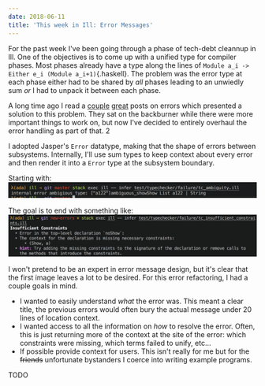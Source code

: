 ```yaml
---
date: 2018-06-11
title: 'This week in Ill: Error Messages'
---
```



For the past week I've been going through a phase of tech-debt cleannup in Ill. One of the objectives is to come up with a unified type for compiler phases. Most phases already have a type along the lines of `Module a_i -> Either e_i (Module a_i+1)`{.haskell}. The problem was the error type at each phase either had to be shared by _all_ phases leading to an unwiedly sum _or_ I had to unpack it between each phase.

A long time ago I read a [couple](https://gist.github.com/chrisdone/fd6c6f6a8c5b5d4d3c3f91289343629f) [great](https://github.com/jaspervdj/talks/blob/master/2017-skillsmatter-errors/slides.md#which-is-the-best-representation-2) posts on errors which presented a solution to this problem. They sat on the backburner while there were more important things to work on, but now I've decided to entirely overhaul the error handling as part of that. 2

I adopted Jasper's `Error` datatype, making that the shape of errors between subsystems. Internally, I'll use sum types to keep context about every error and then render it into a `Error` type at the subsystem boundary.

Starting with:
![](/images/old-errors.png)

The goal is to end with something like:
![](/images/new-errors.png)

I won't pretend to be an expert in error message design, but it's clear that the first image leaves a lot to be desired. For this error refactoring, I had a couple goals in mind.

- I wanted to easily understand _what_ the error was. This meant a clear title, the previous errors would often bury the actual message under 20 lines of location context.
- I wanted access to all the information on _how_ to resolve the error. Often, this is just returning more of the context at the site of the error: which constraints were missing, which terms failed to unify, etc...
- If possible provide context for users. This isn't really for me but for the ~~friends~~ unfortunate bystanders I coerce into writing example programs.

TODO
